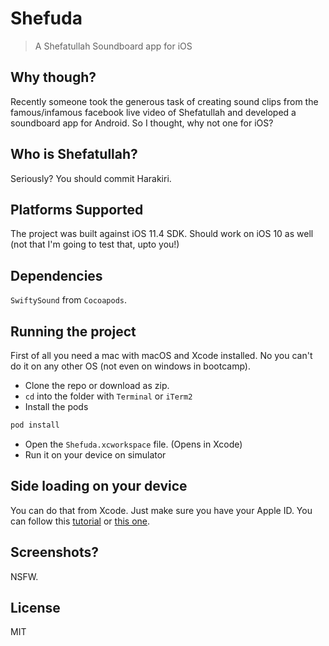 # Shefuda
> A Shefatullah Soundboard app for iOS

## Why though?
Recently someone took the generous task of creating sound clips from the famous/infamous facebook live video of Shefatullah and developed a soundboard app for Android. So I thought, why not one for iOS? 

## Who is Shefatullah?
Seriously? You should commit Harakiri.

## Platforms Supported
The project was built against iOS 11.4 SDK. Should work on iOS 10 as well (not that I'm going to test that, upto you!)

## Dependencies
`SwiftySound` from `Cocoapods`.

## Running the project
First of all you need a mac with macOS and Xcode installed. No you can't do it on any other OS (not even on windows in bootcamp).

- Clone the repo or download as zip.
- `cd` into the folder with `Terminal` or `iTerm2`
- Install the pods
```bash
pod install
```
- Open the `Shefuda.xcworkspace` file. (Opens in Xcode)
- Run it on your device on simulator

## Side loading on your device
You can do that from Xcode. Just make sure you have your Apple ID. You can follow this [tutorial](https://youtu.be/VvrBbBjP-Hs) or [this one](https://youtu.be/bpyslMcAsgs).

## Screenshots?
NSFW.

## License
MIT
